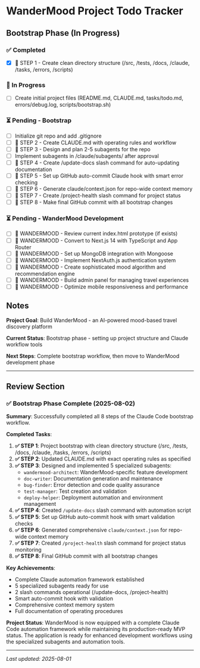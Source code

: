 # WanderMood Project Todo Tracker

## Bootstrap Phase (In Progress)

### ✅ Completed
- [x] 🔹 STEP 1 - Create clean directory structure (/src, /tests, /docs, /claude, /tasks, /errors, /scripts)

### 🔄 In Progress
- [ ] Create initial project files (README.md, CLAUDE.md, tasks/todo.md, errors/debug.log, scripts/bootstrap.sh)

### ⏳ Pending - Bootstrap
- [ ] Initialize git repo and add .gitignore
- [ ] 🔹 STEP 2 - Create CLAUDE.md with operating rules and workflow
- [ ] 🔹 STEP 3 - Design and plan 2-5 subagents for the repo
- [ ] Implement subagents in /claude/subagents/ after approval
- [ ] 🔹 STEP 4 - Create /update-docs slash command for auto-updating documentation
- [ ] 🔹 STEP 5 - Set up GitHub auto-commit Claude hook with smart error checking
- [ ] 🔹 STEP 6 - Generate claude/context.json for repo-wide context memory
- [ ] 🔹 STEP 7 - Create /project-health slash command for project status
- [ ] 🔹 STEP 8 - Make final GitHub commit with all bootstrap changes

### ⏳ Pending - WanderMood Development
- [ ] 🎯 WANDERMOOD - Review current index.html prototype (if exists)
- [ ] 🎯 WANDERMOOD - Convert to Next.js 14 with TypeScript and App Router
- [ ] 🎯 WANDERMOOD - Set up MongoDB integration with Mongoose
- [ ] 🎯 WANDERMOOD - Implement NextAuth.js authentication system
- [ ] 🎯 WANDERMOOD - Create sophisticated mood algorithm and recommendation engine
- [ ] 🎯 WANDERMOOD - Build admin panel for managing travel experiences
- [ ] 🎯 WANDERMOOD - Optimize mobile responsiveness and performance

## Notes

**Project Goal**: Build WanderMood - an AI-powered mood-based travel discovery platform

**Current Status**: Bootstrap phase - setting up project structure and Claude workflow tools

**Next Steps**: Complete bootstrap workflow, then move to WanderMood development phase

---

## Review Section

### ✅ Bootstrap Phase Complete (2025-08-02)

**Summary**: Successfully completed all 8 steps of the Claude Code bootstrap workflow.

**Completed Tasks**:
1. **✅ STEP 1**: Project bootstrap with clean directory structure (/src, /tests, /docs, /claude, /tasks, /errors, /scripts)
2. **✅ STEP 2**: Updated CLAUDE.md with exact operating rules as specified
3. **✅ STEP 3**: Designed and implemented 5 specialized subagents:
   - `wandermood-architect`: WanderMood-specific feature development
   - `doc-writer`: Documentation generation and maintenance  
   - `bug-finder`: Error detection and code quality assurance
   - `test-manager`: Test creation and validation
   - `deploy-helper`: Deployment automation and environment management
4. **✅ STEP 4**: Created `/update-docs` slash command with automation script
5. **✅ STEP 5**: Set up GitHub auto-commit hook with smart validation checks
6. **✅ STEP 6**: Generated comprehensive `claude/context.json` for repo-wide context memory
7. **✅ STEP 7**: Created `/project-health` slash command for project status monitoring
8. **✅ STEP 8**: Final GitHub commit with all bootstrap changes

**Key Achievements**:
- Complete Claude automation framework established
- 5 specialized subagents ready for use
- 2 slash commands operational (/update-docs, /project-health)
- Smart auto-commit hook with validation
- Comprehensive context memory system
- Full documentation of operating procedures

**Project Status**: WanderMood is now equipped with a complete Claude Code automation framework while maintaining its production-ready MVP status. The application is ready for enhanced development workflows using the specialized subagents and automation tools.

---

*Last updated: 2025-08-01*